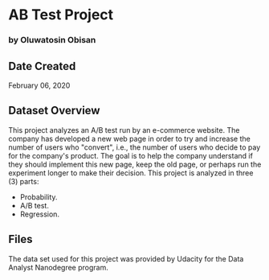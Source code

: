 # AB Test Project
### by Oluwatosin Obisan

## Date Created
February 06, 2020

## Dataset Overview
This project analyzes an A/B test run by an e-commerce website. The company has developed a new web page in order to try and increase the number of users who "convert", i.e.,  the number of users who decide to pay for the company's product. The goal is to help the company understand if they should implement this new page, keep the old page, or perhaps run the experiment longer to make their decision. This project is analyzed in three (3) parts:
- Probability.
- A/B test.
- Regression.

## Files
The data set used for this project was provided by Udacity for the Data Analyst Nanodegree program.
